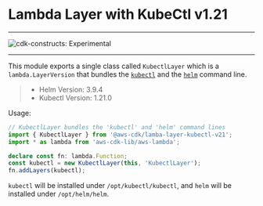 # Lambda Layer with KubeCtl v1.21
<!--BEGIN STABILITY BANNER-->

---

![cdk-constructs: Experimental](https://img.shields.io/badge/cdk--constructs-experimental-important.svg?style=for-the-badge)

---

<!--END STABILITY BANNER-->

This module exports a single class called `KubectlLayer` which is a `lambda.LayerVersion` that
bundles the [`kubectl`](https://kubernetes.io/docs/reference/kubectl/kubectl/) and the
[`helm`](https://helm.sh/) command line.

> - Helm Version: 3.9.4
> - Kubectl Version: 1.21.0
> 

Usage:

```ts
// KubectlLayer bundles the 'kubectl' and 'helm' command lines
import { KubectlLayer } from '@aws-cdk/lamba-layer-kubectl-v21';
import * as lambda from 'aws-cdk-lib/aws-lambda';

declare const fn: lambda.Function;
const kubectl = new KubectlLayer(this, 'KubectlLayer');
fn.addLayers(kubectl);
```

`kubectl` will be installed under `/opt/kubectl/kubectl`, and `helm` will be installed under `/opt/helm/helm`.
